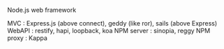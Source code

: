 Node.js web framework

MVC : Express.js (above connect), geddy (like ror), sails (above Express)
WebAPI : restify, hapi, loopback, koa
NPM server : sinopia, reggy
NPM proxy : Kappa
